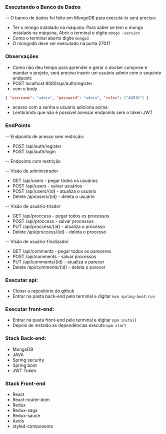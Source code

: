 ### Executando o Banco de Dados

-- O banco de dados foi feito em MongoDB para executá-lo será preciso:

- Ter o mongo instalado na máquina. Para saber se tem o mongo instalado na máquina, Abrir o terminal e digite `mongo -version`
- Como o terminal aberto digite `mongod`
- O mongodb deve ser executado na porta 27017

### Observações

- Como não deu tempo para aprender e gerar o docker compose e mandar o projeto, será preciso inserir um usuário admin com o sequinte endpoint:
- POST localhost:8080/api/auth/register
- com o body

```json
{ "username": "admin", "password": "admin", "roles": ["ADMIN"] }
```

- acesso com a senha e usuario adiciona acima
- Lembrando que não é possível acessar endpoints sem o token JWT

### EndPoints

-- Endpoints de acesso sem restrição:

- POST /api/auth/register
- POST /api/auth/login

-- Endpoints com restrição

-- Visão de administrador

- GET /api/users - pegar todos os usuários
- POST /api/users - salvar usuários
- POST /api/users/{id} - atualiza o usuário
- Delete /api/users/{id} - deleta o usuário

-- Visão de usuário-triador

- GET /api/proccess - pegar todos os processos
- POST /api/proccess - salvar processos
- PUT /api/proccess/{id} - atualiza o processo
- Delete /api/proccess/{id} - deleta o processo

-- Visão de usuário-finalizador

- GET /api/comments - pegar todos os pareceres
- POST /api/comments - salvar processos
- PUT /api/comments/{id} - atualiza o parecer
- Delete /api/comments/{id} - deleta o parecer

### Executar api:

- Clonar o repositório do github
- Entrar na pasta back-end pelo terminal e digitar `mvn spring-boot:run`

### Executar front-end:

- Entrar na pasta front-end pelo terminal e digitar `npm install`
- Depois de instaldo as dependências execute `npm start`

### Stack Back-end:

- MongoDB
- JAVA
- Spring security
- Spring boot
- JWT Token

### Stack Front-end

- React
- React-router-dom
- Redux
- Redux-saga
- Redux-sauce
- Axios
- styled-components
